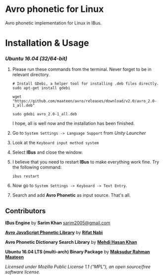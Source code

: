 # Avro phonetic for Linux
Avro phonetic implementation for Linux in IBus.

# Installation & Usage

### *Ubuntu 16.04 (32/64-bit)*

 1. Please run these commands from the terminal. Never forget to be in relevant directory.
	```
	# Install GDebi, a helper tool for installing .deb files directly.
	sudo apt-get install gdebi
	```
	```
	wget "https://github.com/maateen/avro/releases/download/v2.0/avro_2.0-1_all.deb"
	```
	```
	sudo gdebi avro_2.0-1_all.deb
	```
	I hope, all is well now and the installation has been finished.

 2. Go to `System Settings -> Language Support` from _Unity Launcher_
 3. Look at the `Keyboard input method system`  
 4. Select __IBus__ and close the window.
 5. I believe that you need to restart __IBus__ to make everything work fine. Try the following command:
	```
	ibus restart
	```

 6. Now go to `System Settings -> Keyboard -> Text Entry`.
 7. Search and add __Avro Phonetic__ as input source. That's all.

## Contributors
 
__IBus Engine__ by __Sarim Khan__ <sarim2005@gmail.com>

[__Avro JavaScript Phonetic Library__](https://github.com/torifat/jsAvroPhonetic) by [__Rifat Nabi__](https://github.com/torifat)

__Avro Phonetic Dictionary Search Library__ by [__Mehdi Hasan Khan__](https://github.com/omicronlab)

__Ubuntu 16.04 LTS (multi-arch) Binary Package__ by [__Maksudur Rahman Maateen__](https://github.com/maateen)

_Licensed under Mozilla Public License 1.1 ("MPL"), an open source/free software license._
